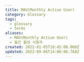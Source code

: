 ```yaml
---
title: MAU(Monthly Active User)
category: Glossary
tags:
  - glossary
  - terms
aliases:
  - MAU(Monthly Active User)
  - 월간 활성 사용자
created: 2022-01-05T10:45:00.000Z
updated: 2022-09-06T14:00:06.768Z
---
```


<Metadata />
